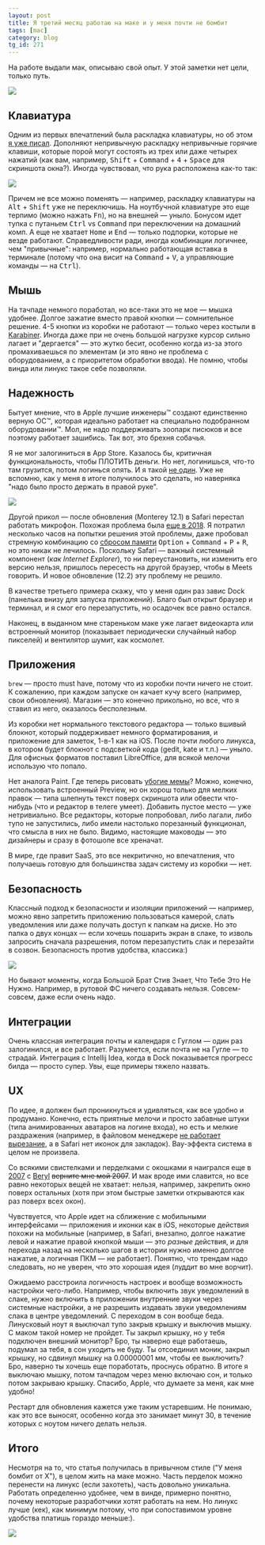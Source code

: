 ```yaml
---
layout: post
title: Я третий месяц работаю на маке и у меня почти не бомбит
tags: [mac]
category: blog
tg_id: 271
---
```

На работе выдали мак, описываю свой опыт. У этой заметки нет цели, только путь.

![](/assets/gags/2022-02-05-working-on-mac.png)

## Клавиатура

Одним из первых впечатлений была раскладка клавиатуры, но об этом [я уже писал](/2021/12/07/mac-keyboard.html). Дополняют непривычную раскладку непривычные горячие клавиши, которые порой могут состоять из трех или даже четырех нажатий (как вам, например, <kbd>Shift</kbd> + <kbd>Command</kbd> + <kbd>4</kbd> + <kbd>Space</kbd> для скриншота окна?). Иногда чувствовал, что рука расположена как-то так:

![](/assets/images/hotkeys.jpg)

Причем не все можно поменять — например, раскладку клавиатуры на <kbd>Alt</kbd> + <kbd>Shift</kbd> уже не переключишь. На ноутбучной клавиатуре это еще терпимо (можно нажать <kbd>Fn</kbd>), но на внешней — уныло. Бонусом идет тупка с путаньем <kbd>Ctrl</kbd> vs <kbd>Command</kbd> при переключении на домашний комп. А еще не хватает <kbd>Home</kbd> и <kbd>End</kbd> — только подпорки, которые не везде работают. Справедливости ради, иногда комбинации логичнее, чем "привычные": например, нормально работающая вставка в терминале (потому что она висит на <kbd>Command</kbd> + <kbd>V</kbd>, а управляющие команды — на <kbd>Ctrl</kbd>).

## Мышь

На тачпаде немного поработал, но все-таки это не мое — мышка удобнее. Долгое зажатие вместо правой кнопки — сомнительное решение. 4-5 кнопки из коробки не работают — только через костыли в [Karabiner](/2021/12/07/mac-keyboard.html). Иногда даже при не очень большой нагрузке курсор сильно лагает и "дергается" — это жутко бесит, особенно когда из-за этого промахиваешься по элементам (и это явно не проблема с оборудованием, а с приоритетом обработки ввода). Не помню, чтобы винда или линукс такое себе позволяли.

## Надежность

Бытует мнение, что в Apple лучшие инженеры™ создают единственно верную ОС™, которая идеально работает на специально подобранном оборудовании™. Мол, не надо поддерживать зоопарк писюков и все поэтому работает зашибись. Так вот, это брехня собачья.

Я не мог залогиниться в App Store. Казалось бы, критичная функциональность, чтобы ПЛОТИТЬ деньги. Но нет, логинишься, что-то там грузится, потом логинься опять. И я такой [не один](https://apple.stackexchange.com/questions/141577/this-apple-id-has-not-yet-been-used-with-the-app-store-error). Уже не вспомню, как у меня в итоге получилось это сделать, но наверняка "надо было просто держать в правой руке".

![](/assets/images/how-to-hold-iphone-4.png)

Другой прикол — после обновления (Monterey 12.1) в Safari перестал работать микрофон. Похожая проблема была [еще в 2018](https://discussions.apple.com/thread/8510720). Я потратил несколько часов на попытки решения этой проблемы, даже пробовал стремную комбинацию со [сбросом памяти](https://www.iphones.ru/iNotes/572289) <kbd>Option</kbd> + <kbd>Command</kbd> + <kbd>P</kbd> + <kbd>R</kbd>, но это никак не лечилось. Поскольку Safari — важный системный компонент (*как Internet Explorer*), то ни переустановить, ни изменить его версию нельзя, пришлось пересесть на другой браузер, чтобы в Meets говорить. И новое обновление (12.2) эту проблему не решило.

В качестве третьего примера скажу, что у меня один раз завис Dock (панелька внизу для запуска приложений). Благо был открыт браузер и терминал, и я смог его перезапустить, но осадочек все равно остался.

Наконец, в выданном мне стареньком маке уже лагает видеокарта или встроенный монитор (показывает периодически случайный набор пикселей) и вентилятор шумит, как космолет.

## Приложения

`brew` — просто must have, потому что из коробки почти ничего не стоит. К сожалению, при каждом запуске он качает кучу всего (например, свои обновления). Магазин — это конечно прикольно, но все, что я ставил из него, оказалось бесполезным.

Из коробки нет нормального текстового редактора — только вшивый блокнот, который поддерживает немного форматирования, и приложение для заметок, 1-в-1 как на iOS. После почти любого линукса, в котором будет блокнот с подсветкой кода (gedit, kate и т.п.) — уныло. Для офисных форматов поставил LibreOffice, для всякой мелочи использую что попало.

Нет аналога Paint. Где теперь рисовать [убогие мемы](/gags/)? Можно, конечно, использовать встроенный Preview, но он хорош только для мелких правок — типа шлепнуть текст поверх скриншота или обвести что-нибудь (что и редактор в телеге умеет). Добавить пустое место — уже нетривиально. Все редакторы, которые попробовал, либо лагали, либо тупо не запустились, либо имели настолько порезанный функционал, что смысла в них не было. Видимо, настоящие маководы — это дизайнеры и сразу в фотошопе все хреначат.

В мире, где правит SaaS, это все некритично, но впечатления, что получаешь готовую для большинства задач систему из коробки — нет.

## Безопасность

Классный подход к безопасности и изоляции приложений — например, можно явно запретить приложению пользоваться камерой, слать уведомления или даже получать доступ к папкам на диске. Но это палка о двух концах — если хочешь пошарить экран в слаке, то изволь запросить сначала разрешения, потом перезапустить слак и перезайти в созвон. Безопасность против удобства, классика:)

![](/assets/images/security-vs-ux.jpg)

Но бывают моменты, когда Большой Брат Стив Знает, Что Тебе Это Не Нужно. Например, в рутовой ФС ничего создавать нельзя. Совсем-совсем, даже если очень надо.

## Интеграции

Очень классная интеграция почты и календаря с Гуглом — один раз залогинился, и все работает. Разумеется, если почта не на Гугле — то страдай. Интеграция с Intellij Idea, когда в Dock показывается прогресс билда — просто супер. Увы, еще примеры тяжело назвать.

## UX

По идее, я должен был проникнуться и удивляться, как все удобно и продумано. Конечно, есть приятные мелочи и просто забавные штуки (типа анимированных аватаров на логине входа), но есть и мелкие раздражения (например, в файловом менеджере [не работает вырезание](https://www.howtogeek.com/735756/how-to-cut-and-paste-files-on-mac/), а в Safari нет иконок для закладок). Вау-эффекта система в целом не произвела.

Со всякими свистелками и перделками с окошками я наигрался еще в [2007](https://vk.com/id1465642?z=photo1465642_51409069) с [Beryl](https://ru.wikipedia.org/wiki/Beryl) ~~верните мне мой 2007~~. И мак вроде ими славится, но все равно некоторых вещей не хватает: нельзя, например, закрепить окно поверх остальных (хотя при этом быстрые заметки открываются как раз поверх всех окон).

Чувствуется, что Apple идет на сближение с мобильными интерфейсами — приложения и иконки как в iOS, некоторые действия похожи на мобильные (например, в Safari, внезапно, долгое нажатие левой и нажатие правой кнопкой мыши — это *разные* действия, и для перехода назад на несколько шагов в истории нужно именно долгое нажатие, а логичная ПКМ — не работает). Понятно, что трендам надо следовать, но не уверен, что это хорошая идея (луддит во мне ворчит).

Ожидаемо расстроила логичность настроек и вообще возможность настройки чего-либо. Например, чтобы включить звук уведомлений в слаке, нужно включить в приложении внутренние звуки через системные настройки, а не разрешить издавать звуки уведомлениям слака в центре уведомлений. С переходом в сон вообще беда. Линусковый ноут я выключал тупо закрыв крышку и выключив мышку. С маком такой номер не пройдет. Ты закрыл крышку, но у тебя подключен внешний монитор? Бро, ты наверно еще работаешь, подумал за тебя, в сон уходить не буду. Ты отсоединил моник, закрыл крышку, но сдвинул мышку на 0.00000001 мм, чтобы ее выключить? Бро, наверно ты хочешь еще поработать, проснусь обратно. В итоге я выключаю мышку, потом тачпадом через меню включаю сон, и только потом закрываю крышку. Спасибо, Apple, что думаете за меня, как мне удобно!

Рестарт для обновления кажется уже таким устаревшим. Не понимаю, как это все выносят, особенно когда это занимает минут 30, в течение которых с ноутом ничего делать нельзя.

## Итого

Несмотря на то, что статья получилась в привычном стиле ("У меня бомбит от X"), в целом жить на маке можно. Часть перделок можно перенести на линукс (если захотеть), часть довольно уникальна. Работать определенно удобнее, чем в винде, примерно понятно, почему некоторые разработчики хотят работать на нем. Но линукс лучше (кек), как минимум потому, что при сопоставимом уровне удобства платишь гораздо меньше:).

[![](/assets/images/linux-pc-mac.png)](https://www.youtube.com/watch?v=7eTguZ5OzJ4)




